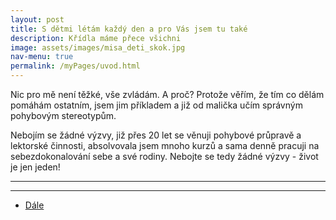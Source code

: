 ```yaml
---
layout: post
title: S dětmi létám každý den a pro Vás jsem tu také
description: Křídla máme přece všichni
image: assets/images/misa_deti_skok.jpg
nav-menu: true
permalink: /myPages/uvod.html
---
```


Nic pro mě není těžké, vše zvládám. A proč? Protože věřím, že tím co dělám
pomáhám ostatním, jsem jim příkladem a již od malička učím správným pohybovým
stereotypům.

Nebojím se žádné výzvy, již přes 20 let se věnuji pohybové průpravě a lektorské činnosti,
absolvovala jsem mnoho kurzů a sama denně pracuji na sebezdokonalování sebe a své
rodiny. Nebojte se tedy žádné výzvy - život je jen jeden!

<hr />
<object width="600" height="800" data="{{ site.url }}/download/misa_stroj.JPG">
</object>
<hr />

<ul class="actions">
    <li><a href="javascript:history.go(-1)" class="button next">Dále</a></li>
</ul>

